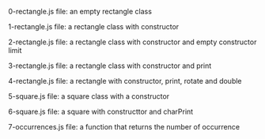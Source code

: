 0-rectangle.js file: an empty rectangle class

1-rectangle.js file: a rectangle class with constructor

2-rectangle.js file: a rectangle class with constructor and empty constructor limit

3-rectangle.js file: a rectangle class with constructor and print

4-rectangle.js file: a rectangle with constructor, print, rotate and double

5-square.js file: a square class with a constructor

6-square.js file: a square with constructtor and charPrint

7-occurrences.js file: a function that returns the number of occurrence